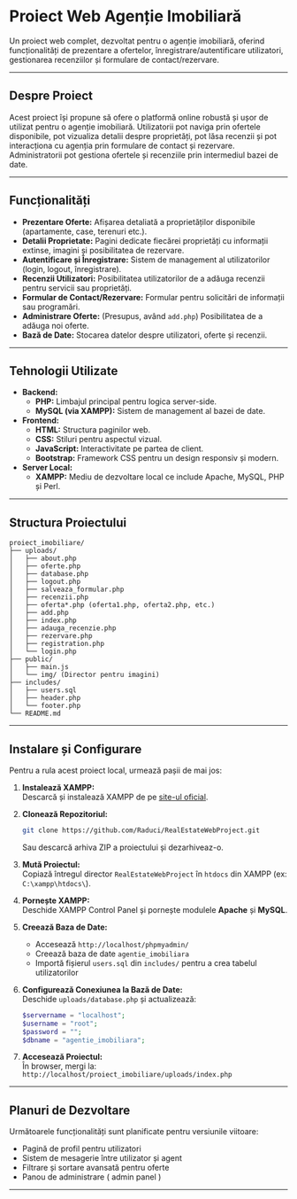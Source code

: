 # Proiect Web Agenție Imobiliară

Un proiect web complet, dezvoltat pentru o agenție imobiliară, oferind funcționalități de prezentare a ofertelor, înregistrare/autentificare utilizatori, gestionarea recenziilor și formulare de contact/rezervare.

---

## Despre Proiect

Acest proiect își propune să ofere o platformă online robustă și ușor de utilizat pentru o agenție imobiliară. Utilizatorii pot naviga prin ofertele disponibile, pot vizualiza detalii despre proprietăți, pot lăsa recenzii și pot interacționa cu agenția prin formulare de contact și rezervare. Administratorii pot gestiona ofertele și recenziile prin intermediul bazei de date.

---

## Funcționalități

  * **Prezentare Oferte:** Afișarea detaliată a proprietăților disponibile (apartamente, case, terenuri etc.).
  * **Detalii Proprietate:** Pagini dedicate fiecărei proprietăți cu informații extinse, imagini și posibilitatea de rezervare.
  * **Autentificare și Înregistrare:** Sistem de management al utilizatorilor (login, logout, înregistrare).
  * **Recenzii Utilizatori:** Posibilitatea utilizatorilor de a adăuga recenzii pentru servicii sau proprietăți.
  * **Formular de Contact/Rezervare:** Formular pentru solicitări de informații sau programări.
  * **Administrare Oferte:** (Presupus, având `add.php`) Posibilitatea de a adăuga noi oferte.
  * **Bază de Date:** Stocarea datelor despre utilizatori, oferte și recenzii.

---

## Tehnologii Utilizate

  * **Backend:**
    * **PHP:** Limbajul principal pentru logica server-side.
    * **MySQL (via XAMPP):** Sistem de management al bazei de date.
  * **Frontend:**
    * **HTML:** Structura paginilor web.
    * **CSS:** Stiluri pentru aspectul vizual.
    * **JavaScript:** Interactivitate pe partea de client.
    * **Bootstrap:** Framework CSS pentru un design responsiv și modern.
  * **Server Local:**
    * **XAMPP:** Mediu de dezvoltare local ce include Apache, MySQL, PHP și Perl.

---

## Structura Proiectului

```
proiect_imobiliare/
├── uploads/
│   ├── about.php
│   ├── oferte.php
│   ├── database.php
│   ├── logout.php
│   ├── salveaza_formular.php
│   ├── recenzii.php
│   ├── oferta*.php (oferta1.php, oferta2.php, etc.)
│   ├── add.php
│   ├── index.php
│   ├── adauga_recenzie.php
│   ├── rezervare.php
│   ├── registration.php
│   └── login.php
├── public/
│   ├── main.js
│   └── img/ (Director pentru imagini)
├── includes/
│   ├── users.sql
│   ├── header.php
│   └── footer.php
└── README.md
```

---

## Instalare și Configurare

Pentru a rula acest proiect local, urmează pașii de mai jos:

1. **Instalează XAMPP:**  
   Descarcă și instalează XAMPP de pe [site-ul oficial](https://www.apachefriends.org/index.html).

2. **Clonează Repozitoriul:**
   ```bash
   git clone https://github.com/Raduci/RealEstateWebProject.git
   ```
   Sau descarcă arhiva ZIP a proiectului și dezarhiveaz-o.

3. **Mută Proiectul:**  
   Copiază întregul director `RealEstateWebProject` în `htdocs` din XAMPP (ex: `C:\xampp\htdocs\`).

4. **Pornește XAMPP:**  
   Deschide XAMPP Control Panel și pornește modulele **Apache** și **MySQL**.

5. **Creează Baza de Date:**
   - Accesează `http://localhost/phpmyadmin/`
   - Creează baza de date `agentie_imobiliara`
   - Importă fișierul `users.sql` din `includes/` pentru a crea tabelul utilizatorilor

6. **Configurează Conexiunea la Bază de Date:**  
   Deschide `uploads/database.php` și actualizează:
   ```php
   $servername = "localhost";
   $username = "root";
   $password = "";
   $dbname = "agentie_imobiliara";
   ```

7. **Accesează Proiectul:**  
   În browser, mergi la:  
   `http://localhost/proiect_imobiliare/uploads/index.php`

---

## Planuri de Dezvoltare

Următoarele funcționalități sunt planificate pentru versiunile viitoare:

-  Pagină de profil pentru utilizatori
-  Sistem de mesagerie între utilizator și agent
-  Filtrare și sortare avansată pentru oferte
-  Panou de administrare ( admin panel )
---
